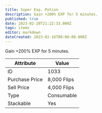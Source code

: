 ```yaml
---
title: Super Exp. Potion
description: Gain +200% EXP for 5 minutes.
published: true
date: 2023-02-28T21:22:33.000Z
tags: items
editor: markdown
dateCreated: 2023-02-16T00:00:00.000Z
---
```


Gain +200% EXP for 5 minutes.

|Attribute|Value|
|-|-|
|ID|1033|
|Purchase Price|8,000 Flips|
|Sell Price|4,000 Flips|
|Type|Consumable|
|Stackable|Yes|

